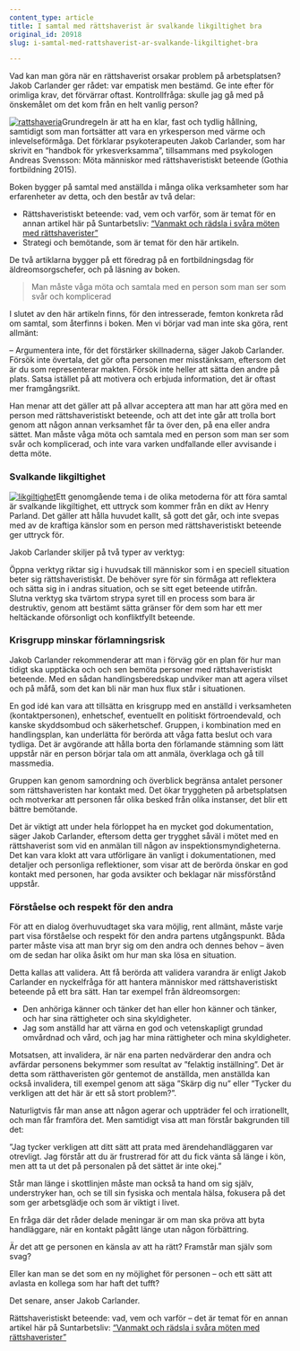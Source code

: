 ```yaml
---
content_type: article
title: I samtal med rättshaverist är svalkande likgiltighet bra
original_id: 20918
slug: i-samtal-med-rattshaverist-ar-svalkande-likgiltighet-bra

---
```


Vad kan man göra när en rättshaverist orsakar problem på arbetsplatsen? Jakob Carlander ger rådet: var empatisk men bestämd. Ge inte efter för orimliga krav, det förvärrar oftast. Kontrollfråga: skulle jag gå med på önskemålet om det kom från en helt vanlig person?

[![rattshaveria](https://www.suntarbetsliv.se/wp-content/uploads/2016/08/rattshaveria.jpeg)](https://www.suntarbetsliv.se/wp-content/uploads/2016/08/rattshaveria.jpeg)Grundregeln är att ha en klar, fast och tydlig hållning, samtidigt som man fortsätter att vara en yrkesperson med värme och inlevelseförmåga. Det förklarar psykoterapeuten Jakob Carlander, som har skrivit en “handbok för yrkesverksamma”, tillsammans med psykologen Andreas Svensson: Möta människor med rättshaveristiskt beteende (Gothia fortbildning 2015).

Boken bygger på samtal med anställda i många olika verksamheter som har erfarenheter av detta, och den består av två delar:

*   Rättshaveristiskt beteende: vad, vem och varför, som är temat för en annan artikel här på Suntarbetsliv: [“Vanmakt och rädsla i svåra möten med rättshaverister”](https://www.suntarbetsliv.se/artiklar/tackla-hot-och-vald/vanmakt-och-radsla-i-svara-moten-med-rattshaverister/)
*   Strategi och bemötande, som är temat för den här artikeln.

De två artiklarna bygger på ett föredrag på en fortbildningsdag för äldreomsorgschefer, och på läsning av boken.

> Man måste våga möta och samtala med en person som man ser som svår och komplicerad

I slutet av den här artikeln finns, för den intresserade, femton konkreta råd om samtal, som återfinns i boken. Men vi börjar vad man inte ska göra, rent allmänt:

– Argumentera inte, för det förstärker skillnaderna, säger Jakob Carlander. Försök inte övertala, det gör ofta personen mer misstänksam, eftersom det är du som representerar makten. Försök inte heller att sätta den andre på plats. Satsa istället på att motivera och erbjuda information, det är oftast mer framgångsrikt.

Han menar att det gäller att på allvar acceptera att man har att göra med en person med rättshaveristiskt beteende, och att det inte går att trolla bort genom att någon annan verksamhet får ta över den, på ena eller andra sättet. Man måste våga möta och samtala med en person som man ser som svår och komplicerad, och inte vara varken undfallande eller avvisande i detta möte.

### Svalkande likgiltighet

[![likgiltighet](https://www.suntarbetsliv.se/wp-content/uploads/2016/08/likgiltighet.jpg)](https://www.suntarbetsliv.se/wp-content/uploads/2016/08/likgiltighet.jpg)Ett genomgående tema i de olika metoderna för att föra samtal är svalkande likgiltighet, ett uttryck som kommer från en dikt av Henry Parland. Det gäller att hålla huvudet kallt, så gott det går, och inte svepas med av de kraftiga känslor som en person med rättshaveristiskt beteende ger uttryck för.

Jakob Carlander skiljer på två typer av verktyg:

Öppna verktyg riktar sig i huvudsak till människor som i en speciell situation beter sig rättshaveristiskt. De behöver syre för sin förmåga att reflektera och sätta sig in i andras situation, och se sitt eget beteende utifrån.  
Slutna verktyg ska tvärtom strypa syret till en process som bara är destruktiv, genom att bestämt sätta gränser för dem som har ett mer heltäckande oförsonligt och konfliktfyllt beteende.

### Krisgrupp minskar förlamningsrisk

Jakob Carlander rekommenderar att man i förväg gör en plan för hur man tidigt ska upptäcka och och sen bemöta personer med rättshaveristiskt beteende. Med en sådan handlingsberedskap undviker man att agera vilset och på måfå, som det kan bli när man hux flux står i situationen.

En god idé kan vara att tillsätta en krisgrupp med en anställd i verksamheten (kontaktpersonen), enhetschef, eventuellt en politiskt förtroendevald, och kanske skyddsombud och säkerhetschef. Gruppen, i kombination med en handlingsplan, kan underlätta för berörda att våga fatta beslut och vara tydliga. Det är avgörande att hålla borta den förlamande stämning som lätt uppstår när en person börjar tala om att anmäla, överklaga och gå till massmedia.

Gruppen kan genom samordning och överblick begränsa antalet personer som rättshaveristen har kontakt med. Det ökar tryggheten på arbetsplatsen och motverkar att personen får olika besked från olika instanser, det blir ett bättre bemötande.

Det är viktigt att under hela förloppet ha en mycket god dokumentation, säger Jakob Carlander, eftersom detta ger trygghet såväl i mötet med en rättshaverist som vid en anmälan till någon av inspektionsmyndigheterna. Det kan vara klokt att vara utförligare än vanligt i dokumentationen, med detaljer och personliga reflektioner, som visar att de berörda önskar en god kontakt med personen, har goda avsikter och beklagar när missförstånd uppstår.

### Förståelse och respekt för den andra

För att en dialog överhuvudtaget ska vara möjlig, rent allmänt, måste varje part visa förståelse och respekt för den andra partens utgångspunkt. Båda parter måste visa att man bryr sig om den andra och dennes behov – även om de sedan har olika åsikt om hur man ska lösa en situation.

Detta kallas att validera. Att få berörda att validera varandra är enligt Jakob Carlander en nyckelfråga för att hantera människor med rättshaveristiskt beteende på ett bra sätt. Han tar exempel från äldreomsorgen:

*   Den anhöriga känner och tänker det han eller hon känner och tänker, och har sina rättigheter och sina skyldigheter.
*   Jag som anställd har att värna en god och vetenskapligt grundad omvårdnad och vård, och jag har mina rättigheter och mina skyldigheter.

Motsatsen, att invalidera, är när ena parten nedvärderar den andra och avfärdar personens bekymmer som resultat av ”felaktig inställning”. Det är detta som rätthaveristen gör gentemot de anställda, men anställda kan också invalidera, till exempel genom att säga ”Skärp dig nu” eller ”Tycker du verkligen att det här är ett så stort problem?”.

Naturligtvis får man anse att någon agerar och uppträder fel och irrationellt, och man får framföra det. Men samtidigt visa att man förstår bakgrunden till det:

”Jag tycker verkligen att ditt sätt att prata med ärendehandläggaren var otrevligt. Jag förstår att du är frustrerad för att du fick vänta så länge i kön, men att ta ut det på personalen på det sättet är inte okej.”

Står man länge i skottlinjen måste man också ta hand om sig själv, understryker han, och se till sin fysiska och mentala hälsa, fokusera på det som ger arbetsglädje och som är viktigt i livet.

En fråga där det råder delade meningar är om man ska pröva att byta handläggare, när en kontakt pågått länge utan någon förbättring.

Är det att ge personen en känsla av att ha rätt? Framstår man själv som svag?

Eller kan man se det som en ny möjlighet för personen – och ett sätt att avlasta en kollega som har haft det tufft?

Det senare, anser Jakob Carlander.

Rättshaveristiskt beteende: vad, vem och varför – det är temat för en annan artikel här på Suntarbetsliv: [“Vanmakt och rädsla i svåra möten med rättshaverister”](https://www.suntarbetsliv.se/artiklar/tackla-hot-och-vald/vanmakt-och-radsla-i-svara-moten-med-rattshaverister/)

